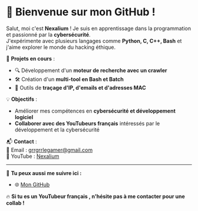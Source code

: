 # 👋 Bienvenue sur mon GitHub !  

Salut, moi c'est **Nexalium** ! Je suis en apprentissage dans la programmation et passionné par la **cybersécurité**.  
J'expérimente avec plusieurs langages comme **Python, C, C++, Bash** et j'aime explorer le monde du hacking éthique.  

🚀 **Projets en cours** :  
- 🔍 Développement d'un **moteur de recherche avec un crawler**  
- 🛠️ Création d'un **multi-tool en Bash et Batch**  
- 📡 Outils de **traçage d'IP, d'emails et d'adresses MAC**  

💡 **Objectifs** :  
- Améliorer mes compétences en **cybersécurité et développement logiciel**  
- **Collaborer avec des YouTubeurs français** intéressés par le développement et la cybersécurité  

📬 **Contact** :  
📩 Email : [grrgrrlegamer@gmail.com](mailto:grrgrrlegamer@gmail.com)  
🎥 YouTube : [Nexalium](https://www.youtube.com/@Nexaliumgaz) 

---

🔗 **Tu peux aussi me suivre ici :**  
- 🌐 [Mon GitHub](https://github.com/louixy/louixy) 

🔥 **Si tu es un YouTubeur français , n'hésite pas à me contacter pour une collab !**
